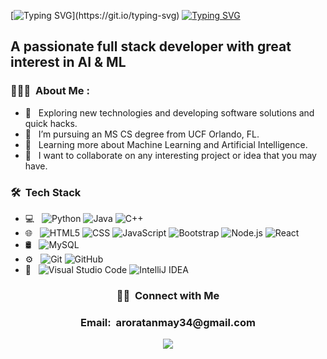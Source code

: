 [![Typing SVG](https://readme-typing-svg.demolab.com/?lines=Hi+there!+Welcome+to+my+repository;)](https://git.io/typing-svg)
[![Typing SVG](https://readme-typing-svg.demolab.com/?lines=My+name+is+Tanmay+Arora)](https://git.io/typing-svg)
<h2 align="left"> A passionate full stack developer with great interest in AI & ML </h2>

<h3>👨🏻‍💻 &nbsp;About Me :</h3>

- 🤔 &nbsp; Exploring new technologies and developing software solutions and quick hacks.
- 💼 &nbsp; I’m pursuing an MS CS degree from UCF Orlando, FL.
- 🌱 &nbsp; Learning more about Machine Learning and Artificial Intelligence.
- 💞️ &nbsp; I want to collaborate on any interesting project or idea that you may have.


<h3> 🛠 &nbsp;Tech Stack</h3>

- 💻 &nbsp;
  ![Python](https://img.shields.io/badge/-Python-333333?style=flat&logo=python)
  ![Java](https://img.shields.io/badge/-Java-333333?style=flat&logo=Java&logoColor=007396)
  ![C++](https://img.shields.io/badge/-C++-333333?style=flat&logo=C%2B%2B&logoColor=00599C)
- 🌐 &nbsp;
  ![HTML5](https://img.shields.io/badge/-HTML5-333333?style=flat&logo=HTML5)
  ![CSS](https://img.shields.io/badge/-CSS-333333?style=flat&logo=CSS3&logoColor=1572B6)
  ![JavaScript](https://img.shields.io/badge/-JavaScript-333333?style=flat&logo=javascript)
  ![Bootstrap](https://img.shields.io/badge/-Bootstrap-333333?style=flat&logo=bootstrap&logoColor=563D7C)
  ![Node.js](https://img.shields.io/badge/-Node.js-333333?style=flat&logo=node.js)
  ![React](https://img.shields.io/badge/-React-333333?style=flat&logo=react)
- 🛢 &nbsp;
  ![MySQL](https://img.shields.io/badge/-MySQL-333333?style=flat&logo=mysql)
   <!--![MongoDB](https://img.shields.io/badge/-MongoDB-333333?style=flat&logo=mongodb)-->
- ⚙️ &nbsp;
  ![Git](https://img.shields.io/badge/-Git-333333?style=flat&logo=git)
  ![GitHub](https://img.shields.io/badge/-GitHub-333333?style=flat&logo=github)
- 🔧 &nbsp;
  ![Visual Studio Code](https://img.shields.io/badge/-Visual%20Studio%20Code-333333?style=flat&logo=visual-studio-code&logoColor=007ACC)
  ![IntelliJ IDEA](https://img.shields.io/badge/-IntelliJ%20IDEA-000000?style=flat&logo=IntelliJ-IDEA&logoColor=white&link=https://www.jetbrains.com/idea/)

<a href="https://github.com/TANMAY-AR0RA/">
  <!--<img height="180em" src="https://github-readme-stats.vercel.app/api?username=TANMAY-AR0RA&theme=tokyonight&show_icons=true"/>-->
  
  <!--<img height="180em" width="300px" src="https://github-readme-stats.vercel.app/api/top-langs/?username=TANMAY-AR0RA&hide=JupyterNotebook,html,css&theme=tokyonight"/>-->
</a>

<h3 align="center"> 🤝🏻 &nbsp;Connect with Me </h3>
<h3 align="center"> Email:&nbsp;  aroratanmay34@gmail.com </h3>



<!-- <h3 align="center"> LinkedIn 📫 </h3>
<br /> -->
<p align="center">
<a href="https://www.linkedin.com/in/tanmay--arora/"><img src="https://img.shields.io/badge/linkedin-%230077B5.svg?&style=for-the-badge&logo=linkedin&logoColor=white"/></a>
</p>
